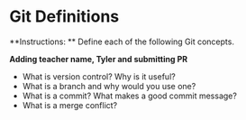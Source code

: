 # Git Definitions

**Instructions: ** Define each of the following Git concepts.

**Adding teacher name, Tyler and submitting PR**

* What is version control?  Why is it useful?
* What is a branch and why would you use one?
* What is a commit? What makes a good commit message?
* What is a merge conflict?
